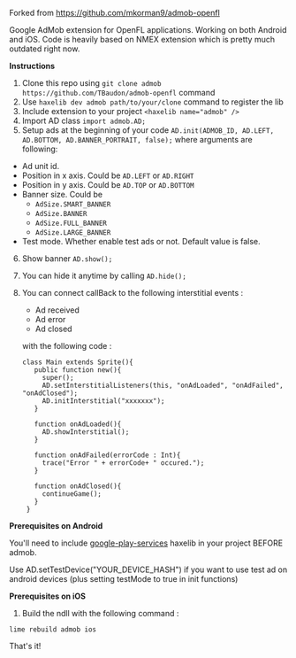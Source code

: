 Forked from https://github.com/mkorman9/admob-openfl 

Google AdMob extension for OpenFL applications. 
Working on both Android and iOS. 
Code is heavily based on NMEX extension which is pretty much outdated right now.

**Instructions**

1. Clone this repo using ```git clone admob https://github.com/TBaudon/admob-openfl``` command
2. Use ```haxelib dev admob path/to/your/clone``` command to register the lib
3. Include extension to your project ```<haxelib name="admob" /> ```
4. Import AD class ```import admob.AD; ```
5. Setup ads at the beginning of your code ```AD.init(ADMOB_ID, AD.LEFT, AD.BOTTOM, AD.BANNER_PORTRAIT, false);```
where arguments are following:
  - Ad unit id.
  - Position in x axis. Could be ```AD.LEFT``` or ```AD.RIGHT```
  - Position in y axis. Could be ```AD.TOP``` or ```AD.BOTTOM```
  - Banner size. Could be 
      - ```AdSize.SMART_BANNER```
      - ```AdSize.BANNER``` 
      - ```AdSize.FULL_BANNER```
      - ```AdSize.LARGE_BANNER```
  - Test mode. Whether enable test ads or not. Default value is false.
6. Show banner ```AD.show(); ```
7. You can hide it anytime by calling ```AD.hide();```
8. You can connect callBack to the following interstitial events : 
      - Ad received
      - Ad error
      - Ad closed
   
   with the following code :
   ```
   class Main extends Sprite(){
      public function new(){
        super();
        AD.setInterstitialListeners(this, "onAdLoaded", "onAdFailed", "onAdClosed");
        AD.initInterstitial("xxxxxxx");
      }
      
      function onAdLoaded(){
        AD.showInterstitial();
      }
      
      function onAdFailed(errorCode : Int){
        trace("Error " + errorCode+ " occured.");
      }
      
      function onAdClosed(){
        continueGame();
      }
    }
   ```
 
**Prerequisites on Android**

You'll need to include [google-play-services](https://github.com/TBaudon/google-play-services-openfl) haxelib in your project BEFORE admob.

Use AD.setTestDevice("YOUR_DEVICE_HASH") if you want to use test ad on android devices (plus setting testMode to true in init functions)

**Prerequisites on iOS**

1. Build the ndll with the following command :
```
lime rebuild admob ios
```
That's it!
